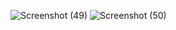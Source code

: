 ![Screenshot (49)](https://user-images.githubusercontent.com/104645898/196791255-238072ae-8fd4-40c0-baaf-5fc966fe1935.png)
![Screenshot (50)](https://user-images.githubusercontent.com/104645898/196791454-aa2dd8c2-95e1-4f4c-932a-3598cbc99e70.png)
